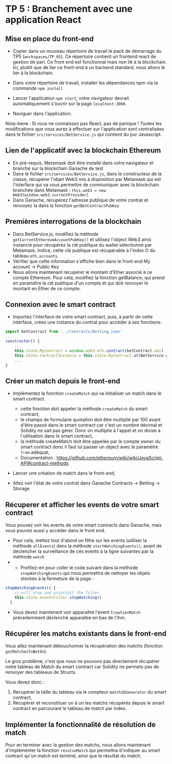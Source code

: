 # TP 5 : Branchement avec une application React

## Mise en place du front-end
- Copier dans un nouveau répertoire de travail le pack de démarrage du TP5 (`workspaces/TP_05`). Ce répertoire contient un frontend react de gestion de pari. Ce front end est fonctionnal mais non lié à la blockchain.
Ici, plutôt que de lier ce front-end à un backend standard, nous allons le lier à la blockchain.

- Dans votre répertoire de travail, installer les dépendances npm via la commande `npm install`
- Lancer l'application `npm start`, votre navigateur devrait automatiquement s'ouvrir sur la page `localhost:3000`.
- Naviguer dans l'application.

Nota-bene : Si vous ne connaissez pas React, pas de panique ! Toutes les modifications que vous aurez à effectuer sur l'application sont centralisées dans le fichier `src/services/BetService.js` qui contient du pur Javascript.

## Lien de l'applicatif avec la blockchain Ethereum
- En pré-requis, Metamask doit être installé dans votre navigateur et branché sur la blockchain Ganache de test
- Dans le fichier `src/services/BetService.js`, dans le constructeur de la classe, récupérer l'objet Web3 mis à disposition par Metamask qui est l'interface qui va vous permettre de communiquer avec la blockchain branchée dans Metamask : `this.web3 = new Web3(window.web3.currentProvider)`
- Dans Ganache, récupérez l'adresse publique de votre contrat et renvoyez la dans la fonction `getBetContractPubKey`
   
## Premières interrogations de la blockchain
- Dans BetService.js, modifiez la méthode `getCurrentEthereumAccountPubKey()` et utilisez l'object Web3 ainsi instancié pour récupérez la clé publique du wallet sélectionné par Metamask. Indice, cette clé publique est récupérable à l'index O du tableau `eth.accounts`.
- Vérifier que cette information s'affiche bien dans le front-end My account -> Public Key
- Nous allons maintenant récupérer le montant d'Ether associé à ce compte Ethereum. Pour cela, modifiez la fonction getBalance, qui prend en paramètre la clé publique d'un compte et qui doit renvoyer le montant en Ether de ce compte.


## Connexion avec le smart contract

- Importez l'interface de votre smart contract, puis, à partir de cette interface, créez une instance du contrat pour accèder à ses fonctions: 
```js
import betContract from '../contracts/Betting.json'
...
constructor() {
    ...
    this.state.MyContract = window.web3.eth.contract(betContract.abi)
    this.state.ContractInstance = this.state.MyContract.at(BetService.getBetContractPubKey())
    ...
}

```

## Créer un match depuis le front-end

- Implémentez la fonction `createMatch` qui va initialiser un match dans le smart contract.
  - cette fonction doit appeler la méthode `createMatch` du smart contract,
  - le champs de formulaire quotation doit être multiplié par 100 avant d'être passé dans le smart contract car c'est un nombre décimal et Solidity ne sait pas gérer. Donc on multiplie à l'appel et on divise à l'utilisation dans le smart contract,
  - la méthode createMatch doit être appelée par le compte owner du smart contract donc il faut lui passer un object avec le paramètre `from` adéquat,
  - Documentation : https://github.com/ethereum/wiki/wiki/JavaScript-API#contract-methods

- Lancer une création de match dans le front-end,
- Allez voir l'état de votre contrat dans Ganache Contracts -> Betting -> Storage

## Récuperer et afficher les events de votre smart contract
Vous pouvez voir les events de votre smart contracts dans Ganache, mais vous pouvez aussi y accéder dans le front end.
- Pour cela, mettez tout d'abord un filtre sur les events (utiliser la méthode `allEvents`) dans la méthode `startWatchingEvents()`, avant de déclencher la surveillance de ces events à la ligne suivantes par la méthode `watch`
- - Profitez-en pour coller le code suivant dans la méthode `stopWatchingEvents` qui nous permettra de nettoyer les objets stockés à la fermeture de la page :
```Javascript
stopWatchingEvents() {
    // will stop and uninstall the filter
    this.state.eventsFilter.stopWatching()
  }
```
- Vous devez maintenant voir apparaître l'event `CreationMatch` précedemment déclenché apparaître en bas de l'ihm.

## Récupérer les matchs existants dans le front-end

Vous allez maintenant débouchonner la récupération des matchs (fonction `getMatchesToBetOn`).

Le gros problème, c'est que nous ne pouvons pas directement récupérer notre tableau de Match du smart contract car Solidity ne permets pas de renvoyer des tableaux de Structs.

Vous devez donc : 

1) Récupérer la taille du tableau via le compteur `matchIDGenerator` du smart contract,
2) Récupérer et reconstituer un à un les matchs récupérés depuis le smart contract en parcourant le tableau de match par index.

## Implémenter la fonctionnalité de résolution de match

Pour en terminer avec la gestion des matchs, nous allons maintenant d'implémenter la fonction `resolveMatch` qui permettra d'indiquer au smart contract qu'un match est terminé, ainsi que le résultat du match.


